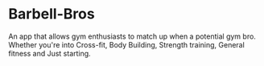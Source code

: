 # Barbell-Bros
An app that allows gym enthusiasts to match up when a potential gym bro. Whether you're into Cross-fit, Body Building, Strength training, General fitness and Just starting.
